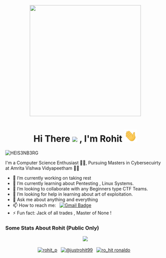 <p align="Center" ><img src="https://camo.githubusercontent.com/3b7c592ede97b6138ffd4b1cc1541c2f3b11fd39/687474703a2f2f33312e6d656469612e74756d626c722e636f6d2f31376665613932306666333665663466356238373764353231366137616164392f74756d626c725f6d6f39786a65387a5a34317163626975666f315f313238302e676966" height="350px" width ="350px"></p>


<h1 align="Center">  Hi There <img src="https://media.giphy.com/media/WUlplcMpOCEmTGBtBW/giphy.gif" width="40px"> , I'm Rohit <img src="https://raw.githubusercontent.com/ABSphreak/ABSphreak/master/gifs/Hi.gif" width="40px" /> </h1>
<p align="left"> <img src="https://komarev.com/ghpvc/?username=HEIS3NB3RG" alt="HEIS3NB3RG" /> </p>

I'm a Computer Science Enthusiast  👨‍💻, Pursuing Masters in Cybersecuirty at Amrita Vishwa Vidyapeetham 👨‍🎓

- 🔭 I’m currently working on taking rest  
- 🌱 I’m currently learning about Pentesting , Linux Systems.
- 👯 I’m looking to collaborate with any Beginners type CTF Teams.
- 🤔 I’m looking for help in learning about art of exploitation.
- 💬 Ask me about anything and everything 
- 📫 How to reach me: &nbsp;&nbsp;[![Gmail Badge](https://img.shields.io/badge/-Gmail-c14438?style=flat-square&logo=Gmail&logoColor=white&link=mailto:roguedante@protonmail.com)](mailto:roguedante@protonmail.com)
- ⚡ Fun fact: Jack of all trades , Master of None ! 


### Some Stats About Rohit (Public Only)
<p align="center" >
<img height="180em" src="https://github-readme-stats.vercel.app/api?username=HEIS3NB3RG&theme=merko&show_icons=true" />

<p align="center">
<a href="https://www.linkedin.com/in/rohit-p-a469931b3/" target="_blank"><img align="center" src="https://cdn.jsdelivr.net/npm/simple-icons@3.1.0/icons/linkedin.svg" alt="rohit_p" height="25" width="25" /></a>&nbsp;&nbsp;
<a href="https://twitter.com/justrohit99" target="_blank"><img align="center" src="https://cdn.jsdelivr.net/npm/simple-icons@3.0.1/icons/twitter.svg" alt="@justrohit99" height="25" width="25" /></a>&nbsp;&nbsp;
<a href="https://instagram.com/ro_hit.ronaldo" target="_blank"><img align="center" src="https://cdn.jsdelivr.net/npm/simple-icons@3.0.1/icons/instagram.svg" alt="ro_hit ronaldo" height="25" width="25" /></a>&nbsp;&nbsp;
</p>

